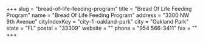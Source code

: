 +++
slug = "bread-of-life-feeding-program"
title = "Bread Of Life Feeding Program"
name = "Bread Of Life Feeding Program"
address = "3300 NW 9th Avenue"
cityIndexKey = "city-fl-oakland-park"
city = "Oakland Park"
state = "FL"
postal = "33309"
website = ""
phone = "954 566-3411"
fax = ""
+++
